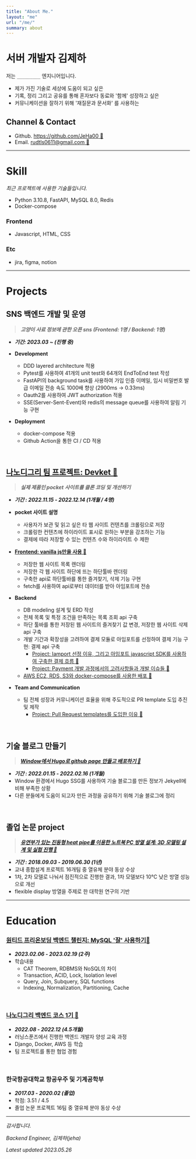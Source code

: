 ```yaml
---
title: "About Me."
layout: "me"
url: "/me/"
summary: about
---
```



# 서버 개발자 김제하

저는 `_________` 엔지니어입니다.

- 제가 가진 기술로 세상에 도움이 되고 싶은  
- 기록, 정리 그리고 공유를 통해 혼자보다 동료와 '함께' 성장하고 싶은
- 커뮤니케이션을 잘하기 위해 '재질문과 문서화' 를 사용하는

## Channel & Contact

- Github. [https://github.com/JeHa00 🔗](https://github.com/JeHa00)
- Email. [rudtls0611@gmail.com 🔗](rudtls0611@gmail.com)

---

# Skill

_최근 프로젝트에 사용한 기술들입니다._

- Python 3.10.8, FastAPI, MySQL 8.0, Redis
- Docker-compose

### Frontend

- Javascript, HTML, CSS

### Etc

- jira, figma, notion

---

# Projects

## SNS 백엔드 개발 및 운영

> **_고양이 사료 정보에 관한 오픈 sns (Frontend: 1명 / Backend: 1명)_**

- **_기간: 2023.03 ~ (진행 중)_**

- **Development**
  - DDD layered architecture 적용  
  - Pytest를 사용하여 41개의 unit test와 64개의 EndToEnd test 작성
  - FastAPI의 background task를 사용하여 가입 인증 이메일, 임시 비밀번호 발급 이메일 전송 속도 1000배 향상 (2900ms -> 0.33ms)
  - Oauth2를 사용하여 JWT authorization 적용  
  - SSE(Server-Sent-Event)와 redis의 message queue를 사용하여 알림 기능 구현

- **Deployment**
  - docker-compose 적용
  - Github Action을 통한 CI / CD  적용  

&nbsp;

## [나노디그리 팀 프로젝트: Devket 🔗](https://github.com/backendnanodegree/Devket)
>
> **_실제 제품인 pocket 사이트를 클론 코딩 및 개선하기_**

- **_기간 : 2022.11.15 - 2022.12.14 (1개월 / 4명)_**

- **pocket 사이트 설명**
  - 사용자가 보관 및 읽고 싶은 타 웹 사이트 컨텐츠를 크롤링으로 저장
  - 크롤링한 컨텐츠에 하이라이트 표시로 원하는 부분을 강조하는 기능
  - 결제에 따라 저장할 수 있는 컨텐츠 수와 하이라이트 수 제한

- [**Frontend: vanilla js만을 사용 🔗**](https://jeha00.github.io/post/project/devket/js/dom_fetch_issue/)
  - 저장한 웹 사이트 목록 렌더링  
  - 저장한 각 웹 사이트 하단에 뜨는 하단툴바 렌더링  
  - 구축한 api로 하단툴바를 통한 즐겨찾기, 삭제 기능 구현  
  - fetch를 사용하여 api로부터 데이터를 받아 아임포트에 전송  

- **Backend**
  - DB modeling 설계 및 ERD 작성
  - 전체 목록 및 특정 조건을 만족하는 목록 조회 api 구축
  - 하단 툴바를 통한 저장된 웹 사이트의 즐겨찾기 값 변경, 저장한 웹 사이트 삭제 api 구축
  - 개발 기간과 확장성을 고려하여 결제 모듈로 아임포트를 선정하여 결제 기능 구현: 결제 api 구축
    - [Project: Iamport 선정 이유, 그리고 아임포트 javascript SDK를 사용하여 구축한 결제 흐름 🔗](https://jeha00.github.io/post/project/devket/django/01_payment_overall_flow/)
    - [Project: Payment 개발 과정에서의 고려사항들과 개발 이슈들 🔗](https://jeha00.github.io/post/project/devket/django/02_payment_issues/)
  - [AWS EC2, RDS, S3와 docker-compose를 사용한 배포 🔗](https://jeha00.github.io/post/project/devket/deployment/01_deployment/)

- **Team and Communication**
  - 팀 전체 성장과 커뮤니케이션 효율을 위해 주도적으로 PR template 도입 추진 및 제작
    - [Project: Pull Request templates를 도입한 이유 🔗](https://jeha00.github.io/post/project/devket/docs/why-pr-template/)

&nbsp;

## 기술 블로그 만들기

> **_[Window에서 Hugo로 github page 만들고 배포하기 🔗](https://jeha00.github.io/post/dev-contents/hugo%EB%A1%9C-github-page-%EB%A7%8C%EB%93%A4%EA%B3%A0-%EB%B0%B0%ED%8F%AC%ED%95%98%EA%B8%B0/)_**  

- **_기간 : 2022.01.15 - 2022.02.16 (1개월)_**
- Window 환경에서 Hugo SSG를 사용하여 기술 블로그를 만든 정보가 Jekyell에 비해 부족한 상황
- 다른 분들에게 도움이 되고자 만든 과정을 공유하기 위해 기술 블로그에 정리

&nbsp;

## 졸업 논문 project

> **_[유연부가 있는 진동형 heat pipe를 이용한 노트북 PC 방열 설계: 3D 모델링 설계 및 실험 진행 🔗](https://dog-lightyear-010.notion.site/020263bee9df472d944ad7df7a1fdc9b)_**

- **_기간 : 2018.09.03 - 2019.06.30 (1년)_**
- 교내 종합설계 프로젝트 16개팀 중 열유체 분야 동상 수상
- 1차, 2차 모델로 나눠서 점진적으로 진행한 결과, 1차 모델보다 10℃ 낮은 방열 성능으로 개선
- flexible display 방열을 주제로 한 대학원 연구의 기반

---

# Education

### [원티드 프리온보딩 백엔드 챌린지:  MySQL '잘' 사용하기🔗](https://www.wanted.co.kr/events/pre_challenge_be_4)

- **_2023.02.06 - 2023.02.19 (2주)_**
- 학습내용
  - CAT Theorem,  RDBMS와 NoSQL의 차이
  - Transaction, ACID, Lock, Isolation level
  - Query, Join, Subquery, SQL functions
  - Indexing, Normalization, Partitioning, Cache

&nbsp;

### [나노디그리 백엔드 코스 1기 🔗](https://learningspoons.com/course/detail/django-backend/)

- **_2022.08 - 2022.12 (4.5개월)_**
- 러닝스푼즈에서 진행한 백엔드 개발자 양성 교육 과정
- Django, Docker, AWS  등 학습  
- 팀 프로젝트를 통한 협업 경험  

&nbsp;

### 한국항공대학교 항공우주 및 기계공학부

- **_2017.03 - 2020.02 (졸업)_**
- 학점: 3.51 / 4.5
- 졸업 논문 프로젝트 16팀 중 열유체 분야 동상 수상  

---

_감사합니다._

_Backend Engineer,  김제하(jeha)_  

_Latest updated    2023.05.26_  
